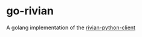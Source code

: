 # go-rivian

A golang implementation of the [rivian-python-client](https://github.com/bretterer/rivian-python-client/tree/main)
